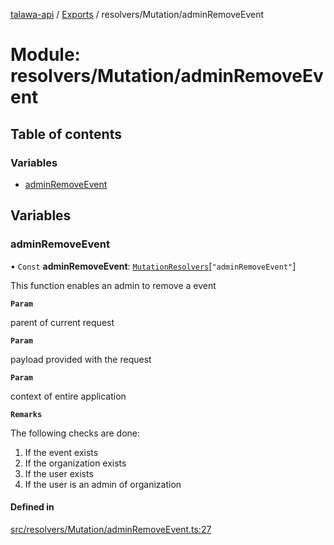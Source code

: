 [talawa-api](../README.md) / [Exports](../modules.md) / resolvers/Mutation/adminRemoveEvent

# Module: resolvers/Mutation/adminRemoveEvent

## Table of contents

### Variables

- [adminRemoveEvent](resolvers_Mutation_adminRemoveEvent.md#adminremoveevent)

## Variables

### adminRemoveEvent

• `Const` **adminRemoveEvent**: [`MutationResolvers`](types_generatedGraphQLTypes.md#mutationresolvers)[``"adminRemoveEvent"``]

This function enables an admin to remove a event

**`Param`**

parent of current request

**`Param`**

payload provided with the request

**`Param`**

context of entire application

**`Remarks`**

The following checks are done:
1. If the event exists
2. If the organization exists
3. If the user exists
4. If the user is an admin of organization

#### Defined in

[src/resolvers/Mutation/adminRemoveEvent.ts:27](https://github.com/PalisadoesFoundation/talawa-api/blob/7d5b1e7/src/resolvers/Mutation/adminRemoveEvent.ts#L27)
